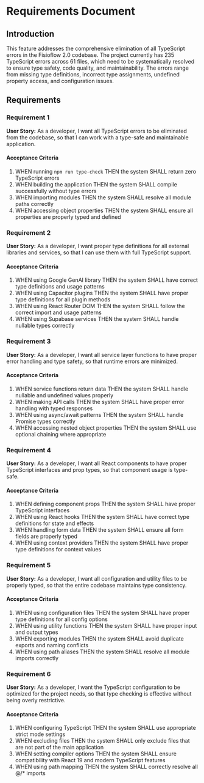 # Requirements Document

## Introduction

This feature addresses the comprehensive elimination of all TypeScript errors in the Fisioflow 2.0 codebase. The project currently has 235 TypeScript errors across 61 files, which need to be systematically resolved to ensure type safety, code quality, and maintainability. The errors range from missing type definitions, incorrect type assignments, undefined property access, and configuration issues.

## Requirements

### Requirement 1

**User Story:** As a developer, I want all TypeScript errors to be eliminated from the codebase, so that I can work with a type-safe and maintainable application.

#### Acceptance Criteria

1. WHEN running `npm run type-check` THEN the system SHALL return zero TypeScript errors
2. WHEN building the application THEN the system SHALL compile successfully without type errors
3. WHEN importing modules THEN the system SHALL resolve all module paths correctly
4. WHEN accessing object properties THEN the system SHALL ensure all properties are properly typed and defined

### Requirement 2

**User Story:** As a developer, I want proper type definitions for all external libraries and services, so that I can use them with full TypeScript support.

#### Acceptance Criteria

1. WHEN using Google GenAI library THEN the system SHALL have correct type definitions and usage patterns
2. WHEN using Capacitor plugins THEN the system SHALL have proper type definitions for all plugin methods
3. WHEN using React Router DOM THEN the system SHALL follow the correct import and usage patterns
4. WHEN using Supabase services THEN the system SHALL handle nullable types correctly

### Requirement 3

**User Story:** As a developer, I want all service layer functions to have proper error handling and type safety, so that runtime errors are minimized.

#### Acceptance Criteria

1. WHEN service functions return data THEN the system SHALL handle nullable and undefined values properly
2. WHEN making API calls THEN the system SHALL have proper error handling with typed responses
3. WHEN using async/await patterns THEN the system SHALL handle Promise types correctly
4. WHEN accessing nested object properties THEN the system SHALL use optional chaining where appropriate

### Requirement 4

**User Story:** As a developer, I want all React components to have proper TypeScript interfaces and prop types, so that component usage is type-safe.

#### Acceptance Criteria

1. WHEN defining component props THEN the system SHALL have proper TypeScript interfaces
2. WHEN using React hooks THEN the system SHALL have correct type definitions for state and effects
3. WHEN handling form data THEN the system SHALL ensure all form fields are properly typed
4. WHEN using context providers THEN the system SHALL have proper type definitions for context values

### Requirement 5

**User Story:** As a developer, I want all configuration and utility files to be properly typed, so that the entire codebase maintains type consistency.

#### Acceptance Criteria

1. WHEN using configuration files THEN the system SHALL have proper type definitions for all config options
2. WHEN using utility functions THEN the system SHALL have proper input and output types
3. WHEN exporting modules THEN the system SHALL avoid duplicate exports and naming conflicts
4. WHEN using path aliases THEN the system SHALL resolve all module imports correctly

### Requirement 6

**User Story:** As a developer, I want the TypeScript configuration to be optimized for the project needs, so that type checking is effective without being overly restrictive.

#### Acceptance Criteria

1. WHEN configuring TypeScript THEN the system SHALL use appropriate strict mode settings
2. WHEN excluding files THEN the system SHALL only exclude files that are not part of the main application
3. WHEN setting compiler options THEN the system SHALL ensure compatibility with React 19 and modern TypeScript features
4. WHEN using path mapping THEN the system SHALL correctly resolve all @/* imports